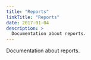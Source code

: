 ```yaml
---
title: "Reports"
linkTitle: "Reports"
date: 2017-01-04
description: >
  Documentation about reports.
---
```


Documentation about reports.